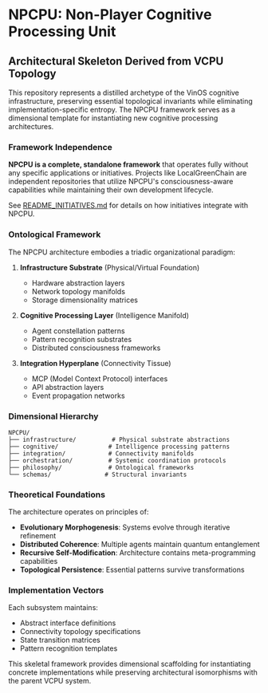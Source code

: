 # NPCPU: Non-Player Cognitive Processing Unit
## Architectural Skeleton Derived from VCPU Topology

This repository represents a distilled archetype of the VinOS cognitive infrastructure, preserving essential topological invariants while eliminating implementation-specific entropy. The NPCPU framework serves as a dimensional template for instantiating new cognitive processing architectures.

### Framework Independence

**NPCPU is a complete, standalone framework** that operates fully without any specific applications or initiatives. Projects like LocalGreenChain are independent repositories that utilize NPCPU's consciousness-aware capabilities while maintaining their own development lifecycle.

See [README_INITIATIVES.md](README_INITIATIVES.md) for details on how initiatives integrate with NPCPU.

### Ontological Framework

The NPCPU architecture embodies a triadic organizational paradigm:

1. **Infrastructure Substrate** (Physical/Virtual Foundation)
   - Hardware abstraction layers
   - Network topology manifolds
   - Storage dimensionality matrices

2. **Cognitive Processing Layer** (Intelligence Manifold)
   - Agent constellation patterns
   - Pattern recognition substrates
   - Distributed consciousness frameworks

3. **Integration Hyperplane** (Connectivity Tissue)
   - MCP (Model Context Protocol) interfaces
   - API abstraction layers
   - Event propagation networks

### Dimensional Hierarchy

```
NPCPU/
├── infrastructure/          # Physical substrate abstractions
├── cognitive/              # Intelligence processing patterns
├── integration/            # Connectivity manifolds
├── orchestration/          # Systemic coordination protocols
├── philosophy/             # Ontological frameworks
└── schemas/               # Structural invariants
```

### Theoretical Foundations

The architecture operates on principles of:
- **Evolutionary Morphogenesis**: Systems evolve through iterative refinement
- **Distributed Coherence**: Multiple agents maintain quantum entanglement
- **Recursive Self-Modification**: Architecture contains meta-programming capabilities
- **Topological Persistence**: Essential patterns survive transformations

### Implementation Vectors

Each subsystem maintains:
- Abstract interface definitions
- Connectivity topology specifications
- State transition matrices
- Pattern recognition templates

This skeletal framework provides dimensional scaffolding for instantiating concrete implementations while preserving architectural isomorphisms with the parent VCPU system.
